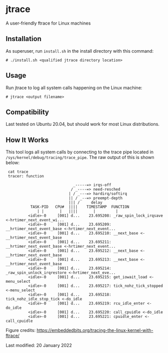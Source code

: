 # jtrace
A user-friendly ftrace for Linux machines


## Installation
As superuser, run ```install.sh``` in the install directory with this command:
```
# ./install.sh <qualified jtrace directory location>
```

## Usage
Run jtrace to log all system calls happening on the Linux machine:
```
# jtrace <output filename>
```

## Compatibility
Last tested on Ubuntu 20.04, but should work for most Linux distributions.


## How It Works
This tool logs all system calls by connecting to the trace pipe located in
```/sys/kernel/debug/tracing/trace_pipe```. The raw output of this is shown below:
```
 cat trace
 tracer: function

                              _-----=> irqs-off
                             / _----=> need-resched
                            | / _---=> hardirq/softirq
                            || / _--=> preempt-depth
                            ||| /     delay
           TASK-PID   CPU#  ||||    TIMESTAMP  FUNCTION
              | |       |   ||||       |         |
          <idle>-0     [001] d...    23.695208: _raw_spin_lock_irqsave <-hrtimer_next_event_wi...
          <idle>-0     [001] d...    23.695209: __hrtimer_next_event_base <-hrtimer_next_event...
          <idle>-0     [001] d...    23.695210: __next_base <-__hrtimer_next_event_base
          <idle>-0     [001] d...    23.695211: __hrtimer_next_event_base <-hrtimer_next_event...
          <idle>-0     [001] d...    23.695212: __next_base <-__hrtimer_next_event_base
          <idle>-0     [001] d...    23.695213: __next_base <-__hrtimer_next_event_base
          <idle>-0     [001] d...    23.695214: _raw_spin_unlock_irqrestore <-hrtimer_next_eve...
          <idle>-0     [001] d...    23.695215: get_iowait_load <-menu_select
          <idle>-0     [001] d...    23.695217: tick_nohz_tick_stopped <-menu_select
          <idle>-0     [001] d...    23.695218: tick_nohz_idle_stop_tick <-do_idle
          <idle>-0     [001] d...    23.695219: rcu_idle_enter <-do_idle
          <idle>-0     [001] d...    23.695220: call_cpuidle <-do_idle
          <idle>-0     [001] d...    23.695221: cpuidle_enter <-call_cpuidle
```
Figure credits: https://embeddedbits.org/tracing-the-linux-kernel-with-ftrace/


Last modified: 20 January 2022